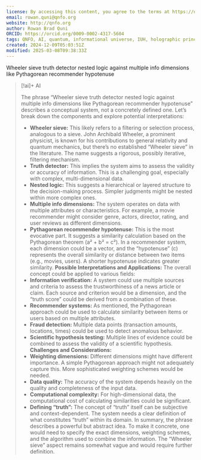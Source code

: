 ```yaml
---
license: By accessing this content, you agree to the terms at https://qnfo.org/LICENSE
email: rowan.quni@qnfo.org
website: http://qnfo.org
author: Rowan Brad Quni
ORCID: https://orcid.org/0009-0002-4317-5604
tags: QNFO, AI, quantum, informational universe, IUH, holographic principle
created: 2024-12-09T05:03:51Z
modified: 2025-03-08T09:38:33Z
---
```


Wheeler sieve truth detector nested logic against multiple info dimensions like Pythagorean recommender hypotenuse

> [!ai]+ AI
>
> The phrase “Wheeler sieve truth detector nested logic against multiple info dimensions like Pythagorean recommender hypotenuse” describes a conceptual system, not a concretely defined one. Let’s break down the components and explore potential interpretations:
> - **Wheeler sieve:** This likely refers to a filtering or selection process, analogous to a sieve. John Archibald Wheeler, a prominent physicist, is known for his contributions to general relativity and quantum mechanics, but there’s no established “Wheeler sieve” in the literature. The name suggests a rigorous, possibly iterative, filtering mechanism.
> - **Truth detector:** This implies the system aims to assess the validity or accuracy of information. This is a challenging goal, especially with complex, multi-dimensional data.
> - **Nested logic:** This suggests a hierarchical or layered structure to the decision-making process. Simpler judgments might be nested within more complex ones.
> - **Multiple info dimensions:** The system operates on data with multiple attributes or characteristics. For example, a movie recommender might consider genre, actors, director, rating, and user reviews as different dimensions.
> - **Pythagorean recommender hypotenuse:** This is the most evocative part. It suggests a similarity calculation based on the Pythagorean theorem (a² + b² = c²). In a recommender system, each dimension could be a vector, and the “hypotenuse” (c) represents the overall similarity or distance between two items (e.g., movies, users). A shorter hypotenuse indicates greater similarity.
> **Possible Interpretations and Applications:**
> The overall concept could be applied to various fields:
> - **Information verification:** A system could use multiple sources and criteria to assess the trustworthiness of a news article or claim. Each source and criterion would be a dimension, and the “truth score” could be derived from a combination of these.
> - **Recommender systems:** As mentioned, the Pythagorean approach could be used to calculate similarity between items or users based on multiple attributes.
> - **Fraud detection:** Multiple data points (transaction amounts, locations, times) could be used to detect anomalous behavior.
> - **Scientific hypothesis testing:** Multiple lines of evidence could be combined to assess the validity of a scientific hypothesis.
> **Challenges and Considerations:**
> - **Weighting dimensions:** Different dimensions might have different importance. A simple Pythagorean approach might not adequately capture this. More sophisticated weighting schemes would be needed.
> - **Data quality:** The accuracy of the system depends heavily on the quality and completeness of the input data.
> - **Computational complexity:** For high-dimensional data, the computational cost of calculating similarities could be significant.
> - **Defining “truth”:** The concept of “truth” itself can be subjective and context-dependent. The system needs a clear definition of what constitutes “truth” within its domain.
> In summary, the phrase describes a powerful but abstract idea. To make it concrete, one would need to specify the exact dimensions, weighting schemes, and the algorithm used to combine the information. The “Wheeler sieve” aspect remains somewhat vague and would require further definition.
